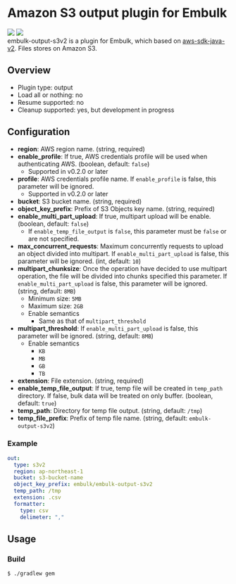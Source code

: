 # Amazon S3 output plugin for Embulk
![](https://github.com/ttksm/embulk-output-s3v2/workflows/Java%20CI%20with%20Gradle/badge.svg)
![](https://github.com/ttksm/embulk-output-s3v2/workflows/Release%20gem/badge.svg)
<br>
embulk-output-s3v2 is a plugin for Embulk, which based on [aws-sdk-java-v2](https://github.com/aws/aws-sdk-java-v2).
Files stores on Amazon S3.

## Overview
- Plugin type: output
- Load all or nothing: no
- Resume supported: no
- Cleanup supported: yes, but development in progress

## Configuration
- **region**: AWS region name. (string, required)
- **enable_profile**: If true, AWS credentials profile will be used when authenticating AWS. (boolean, default: `false`)
  - Supported in v0.2.0 or later
- **profile**: AWS credentials profile name. If `enable_profile` is false, this parameter will be ignored.
  - Supported in v0.2.0 or later
- **bucket**: S3 bucket name. (string, required)
- **object_key_prefix**: Prefix of S3 Objects key name. (string, required)
- **enable_multi_part_upload**: If true, multipart upload will be enable. (boolean, default: `false`)
  - If `enable_temp_file_output` is `false`, this parameter must be `false` or are not specified.
- **max_concurrent_requests**: Maximum concurrently requests to upload an object divided into multipart. If `enable_multi_part_upload` is false, this parameter will be ignored. (int, default: `10`)
- **multipart_chunksize**: Once the operation have decided to use multipart operation, the file will be divided into chunks specified this parameter. If `enable_multi_part_upload` is false, this parameter will be ignored. (string, default: `8MB`)
  - Minimum size: `5MB`
  - Maximum size: `2GB`
  - Enable semantics
    - Same as that of `multipart_threshold`
- **multipart_threshold**: If `enable_multi_part_upload` is false, this parameter will be ignored. (string, default: `8MB`)
  - Enable semantics
    - `KB`
    - `MB`
    - `GB`
    - `TB`
- **extension**: File extension. (string, required)
- **enable_temp_file_output**: If true, temp file will be created in `temp_path` directory. If false, bulk data will be treated on only buffer. (boolean, default: `true`)
- **temp_path**: Directory for temp file output. (string, default: `/tmp`)
- **temp_file_prefix**: Prefix of temp file name. (string, default: `embulk-output-s3v2`)
### Example
```yaml
out:
  type: s3v2
  region: ap-northeast-1
  bucket: s3-bucket-name
  object_key_prefix: embulk/embulk-output-s3v2
  temp_path: /tmp
  extension: .csv
  formatter:
    type: csv
    delimeter: ","
```

## Usage
### Build
```
$ ./gradlew gem
```
